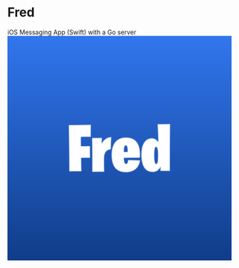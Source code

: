 # Fred
iOS Messaging App (Swift) with a Go server
![Fredt](https://github.com/juicestus/fred/blob/master/icon.png?raw=true)
